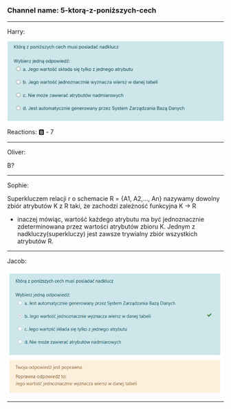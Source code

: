 ### Channel name: 5-ktorą-z-poniższych-cech
___

Harry: 





![Screenshot_2021-02-04_at_10.06.08.png](806812881545854976_Screenshot_2021-02-04_at_10.06.08.png?raw=true)

Reactions:  🅱️ - 7 

___
Oliver: 

B?

___
Sophie: 

Superkluczem relacji r o schemacie R = {A1, A2,..., An} nazywamy dowolny zbiór atrybutów K z R
taki, że zachodzi zależność funkcyjna K -> R
- inaczej mówiąc, wartość każdego atrybutu ma być jednoznacznie zdeterminowana przez wartości
atrybutów zbioru K. Jednym z nadkluczy(superkluczy) jest zawsze trywialny zbiór wszystkich
atrybutów R.

___
Jacob: 





![unknown.png](806816823609524224_unknown.png?raw=true)

___